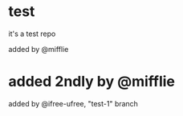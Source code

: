 # test
it's a test repo

added by @mifflie

added 2ndly by @mifflie 
=======

added by @ifree-ufree, "test-1" branch

